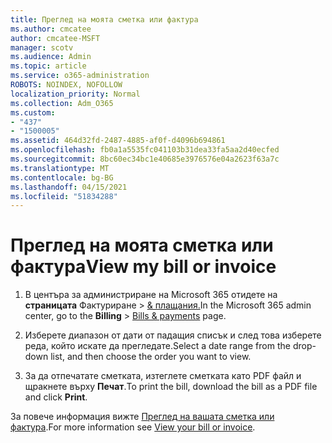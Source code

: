 ```yaml
---
title: Преглед на моята сметка или фактура
ms.author: cmcatee
author: cmcatee-MSFT
manager: scotv
ms.audience: Admin
ms.topic: article
ms.service: o365-administration
ROBOTS: NOINDEX, NOFOLLOW
localization_priority: Normal
ms.collection: Adm_O365
ms.custom:
- "437"
- "1500005"
ms.assetid: 464d32fd-2487-4885-af0f-d4096b694861
ms.openlocfilehash: fb0a1a5535fc041103b31dea33fa5aa2d40ecfed
ms.sourcegitcommit: 8bc60ec34bc1e40685e3976576e04a2623f63a7c
ms.translationtype: MT
ms.contentlocale: bg-BG
ms.lasthandoff: 04/15/2021
ms.locfileid: "51834288"
---
```

# <a name="view-my-bill-or-invoice"></a><span data-ttu-id="2ce79-102">Преглед на моята сметка или фактура</span><span class="sxs-lookup"><span data-stu-id="2ce79-102">View my bill or invoice</span></span>

1. <span data-ttu-id="2ce79-103">В центъра за администриране на Microsoft 365 отидете на **страницата** Фактуриране \> [& плащания.](https://go.microsoft.com/fwlink/p/?linkid=848039)</span><span class="sxs-lookup"><span data-stu-id="2ce79-103">In the Microsoft 365 admin center, go to the **Billing** \> [Bills & payments](https://go.microsoft.com/fwlink/p/?linkid=848039) page.</span></span>

2. <span data-ttu-id="2ce79-104">Изберете диапазон от дати от падащия списък и след това изберете реда, който искате да прегледате.</span><span class="sxs-lookup"><span data-stu-id="2ce79-104">Select a date range from the drop-down list, and then choose the order you want to view.</span></span>

3. <span data-ttu-id="2ce79-105">За да отпечатате сметката, изтеглете сметката като PDF файл и щракнете върху **Печат**.</span><span class="sxs-lookup"><span data-stu-id="2ce79-105">To print the bill, download the bill as a PDF file and click **Print**.</span></span>

<span data-ttu-id="2ce79-106">За повече информация вижте [Преглед на вашата сметка или фактура](https://docs.microsoft.com/microsoft-365/commerce/billing-and-payments/view-your-bill-or-invoice).</span><span class="sxs-lookup"><span data-stu-id="2ce79-106">For more information see [View your bill or invoice](https://docs.microsoft.com/microsoft-365/commerce/billing-and-payments/view-your-bill-or-invoice).</span></span>
